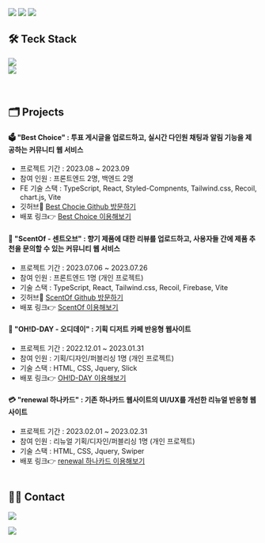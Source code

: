 <div align=left>
<img src="https://capsule-render.vercel.app/api?type=waving&height=150&fontAlign=80&fontAlignY=40&color=gradient&customColorList=0,1,7&section=header">

<img src="https://readme-typing-svg.demolab.com?font=Fira+Code&pause=1000&center=true&color=F765AF&repeat=false&width=435&lines=Hi%2C+I'm+JiYeon!👋">
<img src="https://readme-typing-svg.demolab.com?font=Fira+Code&pause=1000&center=true&color=F765AF&width=600&lines=Welcome+to+my+Github+profile+%3A&#41;;I+am+learning+front-end+development;interested+in+UI&#47;UX+and+responsive+web;like+to+learn+new+things">

## 🛠️ Teck Stack

<img src="https://skillicons.dev/icons?i=html,css,js,ts,react,vite,vercel&theme=dark"> <br />
<img src="https://skillicons.dev/icons?i=scss,styledcomponents,tailwind,git,github,figma,vscode&theme=dark"> <br />
<br /><br />

## 🗂️ Projects

  <h4>🗳️ "Best Choice" : 투표 게시글을 업로드하고, 실시간 다인원 채팅과 알림 기능을 제공하는 커뮤니티 웹 서비스</h4>
 
  - 프로젝트 기간 : 2023.08 ~ 2023.09 
  - 참여 인원 : 프론트엔드 2명, 백엔드 2명 
  - FE 기술 스택 : TypeScript, React, Styled-Compnents, Tailwind.css, Recoil, chart.js, Vite 
  - 깃허브🔧 <a href="https://github.com/winnow-2023">Best Chocie Github 방문하기</a>
  - 배포 링크👉 <a href="https://best-choice-steel.vercel.app/">Best Choice 이용해보기</a>

  <h4>🌿 "ScentOf - 센트오브" : 향기 제품에 대한 리뷰를 업로드하고, 사용자들 간에 제품 추천을 문의할 수 있는 커뮤니티 웹 서비스</h4>
  
  - 프로젝트 기간 : 2023.07.06 ~ 2023.07.26
  - 참여 인원 : 프론트엔드 1명 (개인 프로젝트)
  - 기술 스택 : TypeScript, React, Tailwind.css, Recoil, Firebase, Vite
  - 깃허브🔧 <a href="https://github.com/j2yn34/ScentOf">ScentOf Github 방문하기</a>
  - 배포 링크👉 <a href="https://scent-of.vercel.app/">ScentOf 이용해보기</a>

  <h4>🧁 "OH!D-DAY - 오디데이" : 기획 디저트 카페 반응형 웹사이트</h4>
  
  - 프로젝트 기간 : 2022.12.01 ~ 2023.01.31
  - 참여 인원 : 기획/디자인/퍼블리싱 1명 (개인 프로젝트)
  - 기술 스택 : HTML, CSS, Jquery, Slick
  - 배포 링크👉 <a href="https://stately-sunflower-cd4718.netlify.app/">OH!D-DAY 이용해보기</a>

  <h4>💳 "renewal 하나카드" : 기존 하나카드 웹사이트의 UI/UX를 개선한 리뉴얼 반응형 웹사이트</h4>
  
  - 프로젝트 기간 : 2023.02.01 ~ 2023.02.31
  - 참여 인원 : 리뉴얼 기획/디자인/퍼블리싱 1명 (개인 프로젝트)
  - 기술 스택 : HTML, CSS, Jquery, Swiper
  - 배포 링크👉 <a href="https://majestic-fox-411cb8.netlify.app/">renewal 하나카드 이용해보기</a>
  <br /><br/>

## 🤝🏻 Contact

<a href="mailto:j2ynd2v@gmail.com"><img src="https://img.shields.io/badge/-j2ynd2v@gmail.com-EA4335?style=for-the-badge&logo=gmail&logoColor=white"/></a>

<img src="https://capsule-render.vercel.app/api?type=waving&height=100&fontAlign=80&fontAlignY=40&color=gradient&customColorList=0,1&section=footer">  
</div>

<!--
**j2yn34/j2yn34** is a ✨ _special_ ✨ repository because its `README.md` (this file) appears on your GitHub profile.

Here are some ideas to get you started:

- 🔭 I’m currently working on ...
- 🌱 I’m currently learning ...
- 👯 I’m looking to collaborate on ...
- 🤔 I’m looking for help with ...
- 💬 Ask me about ...
- 📫 How to reach me: ...
- 😄 Pronouns: ...
- ⚡ Fun fact: ...
-->
